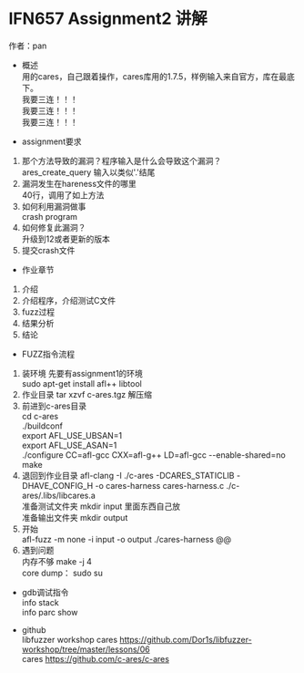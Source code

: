 # IFN657 Assignment2 讲解
作者：pan

+ 概述  
 用的cares，自己跟着操作，cares库用的1.7.5，样例输入来自官方，库在最底下。  
我要三连！！！  
我要三连！！！  
我要三连！！！ 

+ assignment要求  
1. 那个方法导致的漏洞？程序输入是什么会导致这个漏洞？  
ares_create_query 输入以类似'\.'结尾
2. 漏洞发生在hareness文件的哪里  
40行，调用了如上方法
3. 如何利用漏洞做事  
crash program 
4. 如何修复此漏洞？  
升级到12或者更新的版本
5. 提交crash文件  

+ 作业章节
1. 介绍
2. 介绍程序，介绍测试C文件
3. fuzz过程
4. 结果分析
5. 结论

+ FUZZ指令流程  
1. 装环境
先要有assignment1的环境  
sudo apt-get install afl++ libtool  
2. 作业目录
tar xzvf c-ares.tgz 解压缩  
3. 前进到c-ares目录  
cd c-ares  
./buildconf  
export AFL_USE_UBSAN=1  
export AFL_USE_ASAN=1  
./configure CC=afl-gcc CXX=afl-g++ LD=afl-gcc --enable-shared=no  
make  
4. 退回到作业目录
afl-clang -I ./c-ares -DCARES_STATICLIB -DHAVE_CONFIG_H -o cares-harness cares-harness.c ./c-ares/.libs/libcares.a  
准备测试文件夹 mkdir input 里面东西自己放  
准备输出文件夹 mkdir output  
5. 开始  
afl-fuzz -m none -i input -o output ./cares-harness @@
6. 遇到问题  
内存不够 make -j 4  
core dump： sudo su

+ gdb调试指令  
info stack  
info parc show

+ github  
libfuzzer workshop cares https://github.com/Dor1s/libfuzzer-workshop/tree/master/lessons/06  
cares https://github.com/c-ares/c-ares  